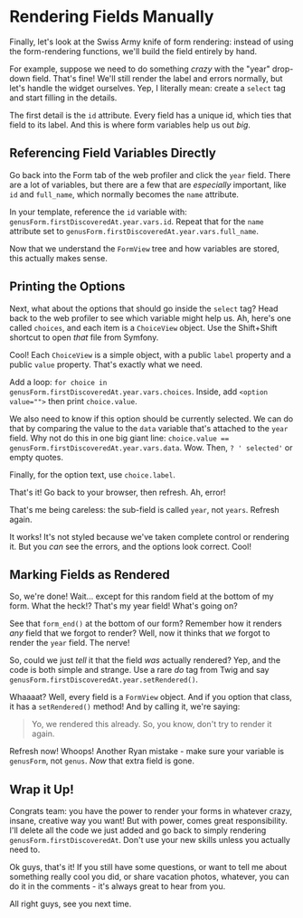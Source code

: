 # Rendering Fields Manually

Finally, let's look at the Swiss Army knife of form rendering: instead of using the
form-rendering functions, we'll build the field entirely by hand.

For example, suppose we need to do something *crazy* with the "year" drop-down
field. That's fine! We'll still render the label and errors normally, but let's
handle the widget ourselves. Yep, I literally mean: create a `select` tag and
start filling in the details.

The first detail is the `id` attribute. Every field has a unique id, which ties
that field to its label. And this is where form variables help us out *big*.

## Referencing Field Variables Directly

Go back into the Form tab of the web profiler and click the `year` field. There
are a lot of variables, but there are a few that are *especially* important, like
`id` and `full_name`, which normally becomes the `name` attribute.

In your template, reference the `id` variable with:
`genusForm.firstDiscoveredAt.year.vars.id`. Repeat that for the `name` attribute
set to `genusForm.firstDiscoveredAt.year.vars.full_name`.

Now that we understand the `FormView` tree and how variables are stored, this actually
makes sense.

## Printing the Options

Next, what about the options that should go inside the `select` tag? Head back to
the web profiler to see which variable might help us. Ah, here's one called
`choices`, and each item is a `ChoiceView` object. Use the Shift+Shift shortcut
to open *that* file from Symfony.

Cool! Each `ChoiceView` is a simple object, with a public `label` property and a
public `value` property. That's exactly what we need.

Add a loop: `for choice in genusForm.firstDiscoveredAt.year.vars.choices`. Inside,
add `<option value="">` then print `choice.value`.
    
We also need to know if this option should be currently selected. We can do that
by comparing the value to the `data` variable that's attached to the `year` field.
Why not do this in one big giant line: `choice.value == genusForm.firstDiscoveredAt.year.vars.data`.
Wow. Then, `? ' selected'` or empty quotes.

Finally, for the option text, use `choice.label`.

That's it! Go back to your browser, then refresh. Ah, error!

That's me being careless: the sub-field is called `year`, not `years`. Refresh again.

It works! It's not styled because we've taken complete control or rendering it. But
you *can* see the errors, and the options look correct. Cool!

## Marking Fields as Rendered

So, we're done! Wait... except for this random field at the bottom of my form. What
the heck!? That's my year field! What's going on?

See that `form_end()` at the bottom of our form? Remember how it renders *any* field
that we forgot to render? Well, now it thinks that *we* forgot to render the `year`
field. The nerve!

So, could we just *tell* it that the field *was* actually rendered? Yep, and the
code is both simple and strange. Use a rare *do* tag from Twig and say
`genusForm.firstDiscoveredAt.year.setRendered()`.

Whaaaat? Well, every field is a `FormView` object. And if you option that class,
it has a `setRendered()` method! And by calling it, we're saying:

> Yo, we rendered this already. So, you know, don't try to render it again.

Refresh now! Whoops! Another Ryan mistake - make sure your variable is `genusForm`,
not `genus`. *Now* that extra field is gone.

## Wrap it Up!

Congrats team: you have the power to render your forms in whatever crazy, insane,
creative way you want! But with power, comes great responsibility. I'll delete all
the code we just added and go back to simply rendering `genusForm.firstDiscoveredAt`.
Don't use your new skills unless you actually need to.

Ok guys, that's it! If you still have some questions, or want to tell me about
something really cool you did, or share vacation photos, whatever, you can do it
in the comments - it's always great to hear from you.

All right guys, see you next time.
